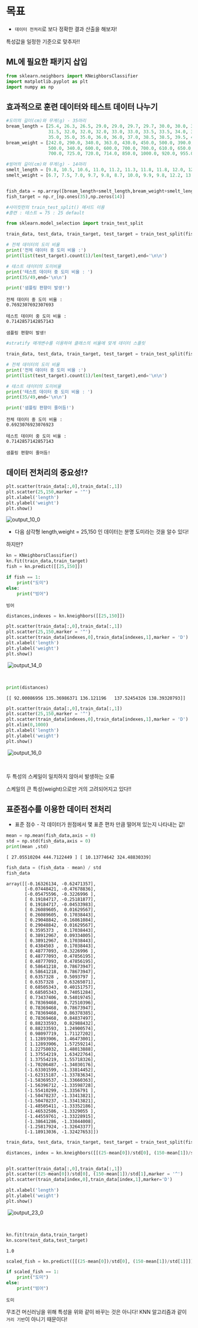 # 목표

* `데이터 전처리`로 보다 정확한 결과 산출을 해보자!

특성값을 일정한 기준으로 맞추자!!

## ML에 필요한 패키지 삽입


```python
from sklearn.neighbors import KNeighborsClassifier
import matplotlib.pyplot as plt
import numpy as np
```

## 효과적으로 훈련 데이터와 테스트 데이터 나누기


```python
#도미의 길이(cm)와 무게(g) - 35마리
bream_length = [25.4, 26.3, 26.5, 29.0, 29.0, 29.7, 29.7, 30.0, 30.0, 30.7, 31.0, 31.0, 
                31.5, 32.0, 32.0, 32.0, 33.0, 33.0, 33.5, 33.5, 34.0, 34.0, 34.5, 35.0, 
                35.0, 35.0, 35.0, 36.0, 36.0, 37.0, 38.5, 38.5, 39.5, 41.0, 41.0]
bream_weight = [242.0, 290.0, 340.0, 363.0, 430.0, 450.0, 500.0, 390.0, 450.0, 500.0, 475.0, 500.0, 
                500.0, 340.0, 600.0, 600.0, 700.0, 700.0, 610.0, 650.0, 575.0, 685.0, 620.0, 680.0, 
                700.0, 725.0, 720.0, 714.0, 850.0, 1000.0, 920.0, 955.0, 925.0, 975.0, 950.0]

#빙어의 길이(cm)와 무게(g) - 14마리
smelt_length = [9.8, 10.5, 10.6, 11.0, 11.2, 11.3, 11.8, 11.8, 12.0, 12.2, 12.4, 13.0, 14.3, 15.0]
smelt_weight = [6.7, 7.5, 7.0, 9.7, 9.8, 8.7, 10.0, 9.9, 9.8, 12.2, 13.4, 12.2, 19.7, 19.9]


fish_data = np.array([bream_length+smelt_length,bream_weight+smelt_length]).T
fish_target = np.r_[np.ones(35),np.zeros(14)]
```


```python
#사이킷런의 train_test_split() 메서드 이용
#훈련 : 테스트 = 75 : 25 default

from sklearn.model_selection import train_test_split

train_data, test_data, train_target, test_target = train_test_split(fish_data,fish_target,random_state=42)
```


```python
# 전체 데이터의 도미 비율
print('전체 데이터 중 도미 비율 :')
print(list(test_target).count(1)/len(test_target),end='\n\n')

# 테스트 데이터의 도미비율
print('테스트 데이터 중 도미 비율 : ')
print(35/49,end='\n\n')

print('샘플링 편향이 발생!')
```

    전체 데이터 중 도미 비율 :
    0.7692307692307693
    
    테스트 데이터 중 도미 비율 : 
    0.7142857142857143
    
    샘플링 편향이 발생!



```python
#stratify 매개변수를 이용하여 클래스의 비율에 맞게 데이터 스플릿

train_data, test_data, train_target, test_target = train_test_split(fish_data,fish_target,stratify=fish_target,random_state=42)
```


```python
# 전체 데이터의 도미 비율
print('전체 데이터 중 도미 비율 :')
print(list(test_target).count(1)/len(test_target),end='\n\n')

# 테스트 데이터의 도미비율
print('테스트 데이터 중 도미 비율 : ')
print(35/49,end='\n\n')

print('샘플링 편향이 줄어듬!')
```

    전체 데이터 중 도미 비율 :
    0.6923076923076923
    
    테스트 데이터 중 도미 비율 : 
    0.7142857142857143
    
    샘플링 편향이 줄어듬!


## 데이터 전처리의 중요성!?


```python
plt.scatter(train_data[:,0],train_data[:,1])
plt.scatter(25,150,marker = '^')
plt.xlabel('length')
plt.ylabel('weight')
plt.show()
```


   ![output_10_0](https://user-images.githubusercontent.com/97498405/157659112-32f0bbb3-9fe2-426d-bcb5-d001d95e7607.png)
    


* 다음 삼각형 length,weight = 25,150 인 데이터는 분명 도미라는 것을 알수 있다!

하지만?


```python
kn = KNeighborsClassifier()
kn.fit(train_data,train_target)
fish = kn.predict([[25,150]])

if fish == 1:
    print("도미")
else:
    print("빙어")
```

    빙어



```python
distances,indexes = kn.kneighbors([[25,150]])
```


```python
plt.scatter(train_data[:,0],train_data[:,1])
plt.scatter(25,150,marker = '^')
plt.scatter(train_data[indexes,0],train_data[indexes,1],marker = 'D')
plt.xlabel('length')
plt.ylabel('weight')
plt.show()
```


​    ![output_14_0](https://user-images.githubusercontent.com/97498405/157659210-11dacdc9-05ec-4574-9762-c957f0f11b17.png)

​    



```python
print(distances)
```

    [[ 92.00086956 135.36986371 136.121196   137.52454326 138.39320793]]



```python
plt.scatter(train_data[:,0],train_data[:,1])
plt.scatter(25,150,marker = '^')
plt.scatter(train_data[indexes,0],train_data[indexes,1],marker = 'D')
plt.xlim(0,1000)
plt.xlabel('length')
plt.ylabel('weight')
plt.show()
```


​    ![output_16_0](https://user-images.githubusercontent.com/97498405/157659247-0543fa4d-63ea-4085-9a74-3d08804723ea.png)

​    


두 특성의 스케일이 일치하지 않아서 발생하는 오류

스케일의 큰 특성(weight)으로만 거의 고려되어지고 있다!!

## 표준점수를 이용한 데이터 전처리

* 표준 점수 - 각 데이터가 원점에서 몇 표준 편차 만큼 떨어져 있는지 나타내는 값!


```python
mean = np.mean(fish_data,axis = 0)
std = np.std(fish_data,axis = 0)
print(mean ,std)
```

    [ 27.05510204 444.7122449 ] [ 10.13774642 324.48830339]



```python
fish_data = (fish_data - mean) / std
fish_data
```




    array([[-0.16326134, -0.62471357],
           [-0.07448421, -0.47678836],
           [-0.05475596, -0.3226996 ],
           [ 0.19184717, -0.25181877],
           [ 0.19184717, -0.04533983],
           [ 0.26089605,  0.01629567],
           [ 0.26089605,  0.17038443],
           [ 0.29048842, -0.16861084],
           [ 0.29048842,  0.01629567],
           [ 0.3595373 ,  0.17038443],
           [ 0.38912967,  0.09334005],
           [ 0.38912967,  0.17038443],
           [ 0.4384503 ,  0.17038443],
           [ 0.48777093, -0.3226996 ],
           [ 0.48777093,  0.47856195],
           [ 0.48777093,  0.47856195],
           [ 0.58641218,  0.78673947],
           [ 0.58641218,  0.78673947],
           [ 0.6357328 ,  0.5093797 ],
           [ 0.6357328 ,  0.63265071],
           [ 0.68505343,  0.40151757],
           [ 0.68505343,  0.74051284],
           [ 0.73437406,  0.54019745],
           [ 0.78369468,  0.72510396],
           [ 0.78369468,  0.78673947],
           [ 0.78369468,  0.86378385],
           [ 0.78369468,  0.84837497],
           [ 0.88233593,  0.82988432],
           [ 0.88233593,  1.24900574],
           [ 0.98097719,  1.71127202],
           [ 1.12893906,  1.46473001],
           [ 1.12893906,  1.57259214],
           [ 1.22758032,  1.48013888],
           [ 1.37554219,  1.63422764],
           [ 1.37554219,  1.55718326],
           [-1.70206487, -1.34030176],
           [-1.63301599, -1.33814452],
           [-1.62315187, -1.33783634],
           [-1.58369537, -1.33660363],
           [-1.56396712, -1.33598728],
           [-1.55410299, -1.3356791 ],
           [-1.50478237, -1.33413821],
           [-1.50478237, -1.33413821],
           [-1.48505411, -1.33352186],
           [-1.46532586, -1.3329055 ],
           [-1.44559761, -1.33228915],
           [-1.38641286, -1.33044008],
           [-1.25817924, -1.32643377],
           [-1.18913036, -1.32427653]])




```python
train_data, test_data, train_target, test_target = train_test_split(fish_data,fish_target,stratify=fish_target,random_state=42)
```


```python
distances, index = kn.kneighbors([[(25-mean[0])/std[0], (150-mean[1])/std[1]]])


plt.scatter(train_data[:,0],train_data[:,1])
plt.scatter((25-mean[0])/std[0], (150-mean[1])/std[1],marker = '^')
plt.scatter(train_data[index,0],train_data[index,1],marker='D')

plt.xlabel('length')
plt.ylabel('weight')
plt.show()
```


​    ![output_23_0](https://user-images.githubusercontent.com/97498405/157659287-9802c5c9-15e2-46b0-881f-6c56c8ee7c3b.png)

​    



```python
kn.fit(train_data,train_target)
kn.score(test_data,test_target)
```




    1.0




```python
scaled_fish = kn.predict([[(25-mean[0])/std[0], (150-mean[1])/std[1]]])

if scaled_fish == 1:
    print("도미")
else:
    print("빙어")
```

    도미


무조건 머신러닝을 위해 특성을 위와 같이 바꾸는 것은 아니다!
KNN 알고리즘과 같이 `거리 기반`이 아니기 때문이다!


```python

```
